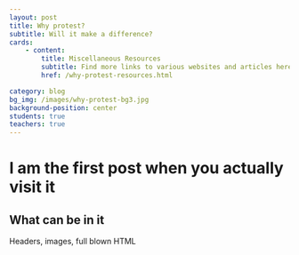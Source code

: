 ```yaml
---
layout: post
title: Why protest?
subtitle: Will it make a difference?
cards:
    - content: 
        title: Miscellaneous Resources
        subtitle: Find more links to various websites and articles here.
        href: /why-protest-resources.html

category: blog
bg_img: /images/why-protest-bg3.jpg
background-position: center
students: true
teachers: true
---
```


I am the first post when you actually visit it
==============================================

## What can be in it

Headers, images, full blown HTML
